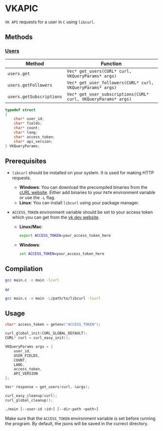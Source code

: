 # VKAPIC 

`VK API` requests for a user in `C` using `libcurl`. 

## Methods
### [Users](https://dev.vk.com/method/users)

| Method                   | Function                                                       |
| ------------------------ | -------------------------------------------------------------- |
| `users.get`              | `Vec* get_users(CURL* curl, VKQueryParams* args)`              |
| `users.getFollowers`     | `Vec* get_user_followers(CURL* curl, VKQueryParams* args)`     |
| `users.getSubscriptions` | `Vec* get_user_subscriptions(CURL* curl, VKQueryParams* args)` |

```C
typedef struct 
{
    char* user_id;
    char* fields;
    char* count;
    char* lang;
    char* access_token;
    char* api_version;
} VKQueryParams;
```

## Prerequisites

- `libcurl` should be installed on your system. It is used for making HTTP requests.
  - **Windows**: You can download the precompiled binaries from the [cURL website](https://curl.se/windows/). Either add binaries to your `PATH` environment variable or use the `-L` flag.
  - **Linux**: You can install `libcurl` using your package manager. 

- `ACCESS_TOKEN` environment variable should be set to your access token which you can get from the [vk dev website](https://dev.vk.com/).
  - **Linux/Mac**:
    ```bash
    export ACCESS_TOKEN=your_access_token_here
    ```
  - **Windows**:
    ```cmd
    set ACCESS_TOKEN=your_access_token_here
    ```

## Compilation

```bash
gcc main.c -o main -lcurl
```

or

```bash
gcc main.c -o main -L/path/to/libcurl -lcurl
```

## Usage

```C
char* access_token = getenv("ACCESS_TOKEN");

curl_global_init(CURL_GLOBAL_DEFAULT);
CURL* curl = curl_easy_init();

VKQueryParams args = {
    user_id,
    USER_FIELDS,
    COUNT,
    LANG,
    access_token,
    API_VERSION
};

Vec* response = get_users(curl, &args);

curl_easy_cleanup(curl);
curl_global_cleanup();
```

```bash
./main [--user-id <id>] [--dir-path <path>]
```

Make sure that the `ACCESS_TOKEN` environment variable is set before running the program.
By default, the jsons will be saved in the currect directory.
